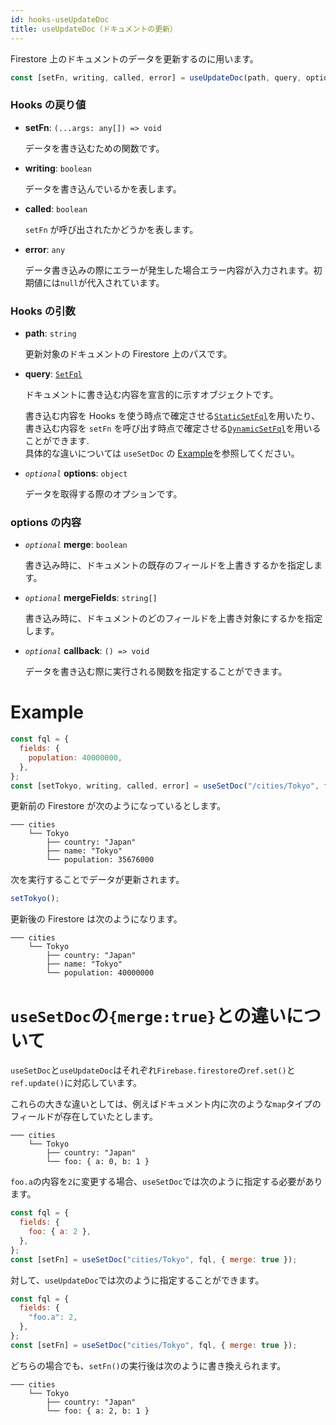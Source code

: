 ```yaml
---
id: hooks-useUpdateDoc
title: useUpdateDoc（ドキュメントの更新）
---
```


Firestore 上のドキュメントのデータを更新するのに用います。

```js
const [setFn, writing, called, error] = useUpdateDoc(path, query, options);
```

### Hooks の戻り値

- **setFn**: `(...args: any[]) => void`

  データを書き込むための関数です。

- **writing**: `boolean`

  データを書き込んでいるかを表します。

- **called**: `boolean`

  `setFn` が呼び出されたかどうかを表します。

- **error**: `any`

  データ書き込みの際にエラーが発生した場合エラー内容が入力されます。初期値には`null`が代入されています。

### Hooks の引数

- **path**: `string`

  更新対象のドキュメントの Firestore 上のパスです。

- **query**: [`SetFql`](misc-type.md#setfql)

  ドキュメントに書き込む内容を宣言的に示すオブジェクトです。

  書き込む内容を Hooks を使う時点で確定させる[`StaticSetFql`](misc-type.md#staticsetfql)を用いたり、<br>
  書き込む内容を `setFn` を呼び出す時点で確定させる[`DynamicSetFql`](misc-type.md#dynamicsetfql)を用いることができます.<br>
  具体的な違いについては `useSetDoc` の [Example](hooks-useSetDoc#example)を参照してください。

* _`optional`_ **options**: `object`

  データを取得する際のオプションです。

### options の内容

- _`optional`_ **merge**: `boolean`

  書き込み時に、ドキュメントの既存のフィールドを上書きするかを指定します。

- _`optional`_ **mergeFields**: `string[]`

  書き込み時に、ドキュメントのどのフィールドを上書き対象にするかを指定します。

- _`optional`_ **callback**: `() => void`

  データを書き込む際に実行される関数を指定することができます。

# Example

```js
const fql = {
  fields: {
    population: 40000000,
  },
};
const [setTokyo, writing, called, error] = useSetDoc("/cities/Tokyo", fql);
```

更新前の Firestore が次のようになっているとします。

```
─── cities
    └── Tokyo
        ├── country: "Japan"
        ├── name: "Tokyo"
        └── population: 35676000
```

次を実行することでデータが更新されます。

```js
setTokyo();
```

更新後の Firestore は次のようになります。

```
─── cities
    └── Tokyo
        ├── country: "Japan"
        ├── name: "Tokyo"
        └── population: 40000000
```

# `useSetDoc`の`{merge:true}`との違いについて

`useSetDoc`と`useUpdateDoc`はそれぞれ`Firebase.firestore`の`ref.set()`と`ref.update()`に対応しています。

これらの大きな違いとしては、例えばドキュメント内に次のような`map`タイプのフィールドが存在していたとします。

```
─── cities
    └── Tokyo
        ├── country: "Japan"
        └── foo: { a: 0, b: 1 }
```

`foo.a`の内容を`2`に変更する場合、`useSetDoc`では次のように指定する必要があります。

```js
const fql = {
  fields: {
    foo: { a: 2 },
  },
};
const [setFn] = useSetDoc("cities/Tokyo", fql, { merge: true });
```

対して、`useUpdateDoc`では次のように指定することができます。

```js
const fql = {
  fields: {
    "foo.a": 2,
  },
};
const [setFn] = useSetDoc("cities/Tokyo", fql, { merge: true });
```

どちらの場合でも、`setFn()`の実行後は次のように書き換えられます。

```
─── cities
    └── Tokyo
        ├── country: "Japan"
        └── foo: { a: 2, b: 1 }
```
